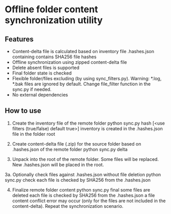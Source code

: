 # Offline folder content synchronization utility
## Features
* Content-delta file is calculated based on inventory file .hashes.json containing contains SHA256 file hashes
* Offline synchronization using zipped content-delta file
* Delete absent files is supported
* Final folder state is checked 
* Flexible folder/files excluding (by using sync_filters.py).
	Warning: *.log, *.bak files are ignored by default. Change file_filter function in the sync.py if needed.
* No external dependencies

## How to use

1. Create the inventory file of the remote folder 
	python sync.py hash <folder> [<use filters (true/false) default true>]
	inventory is created in the .hashes.json file in the folder root

2. Create content-delta file (.zip) for the source folder based on .hashes.json of the remote folder
	python sync.py delta <source folder> <inventory file> <content-delta file.zip>

3. Unpack <content-delta file.zip> into the root of the remote folder. Some files will be replaced. New .hashes.json will be placed in the root.

3a. Optionally check files against .hashes.json without file deletion
	python sync.py check <folder>
	each file is checked by SHA256 from the .hashes.json

4. Finalize remote folder content
	python sync.py final <folder>
	some files are deleted
	each file is checked by SHA256 from the .hashes.json
	a file content conflict error may occur (only for the files are not included in the content-delta). Repeat the synchronization scenario.
	
	